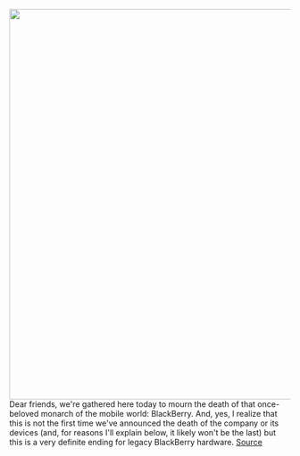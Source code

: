 <img src='https://cdn.vox-cdn.com/thumbor/ttEEYEaCotyp9M4C_CY-WwlvnTw=/0x0:2040x1360/1200x800/filters:focal(857x517:1183x843)/cdn.vox-cdn.com/uploads/chorus_image/image/70333150/akrales_180531_2598_0178.0.jpg' width='700px' /><br/>
Dear friends, we're gathered here today to mourn the death of that once-beloved monarch of the mobile world: BlackBerry. And, yes, I realize that this is not the first time we've announced the death of the company or its devices (and, for reasons I'll explain below, it likely won't be the last) but this is a very definite ending for legacy BlackBerry hardware.
<a href='https://www.theverge.com/2021/12/31/22861141/blackberry-legacy-devices-dead-lose-functionality-january-4th'> Source <a/>